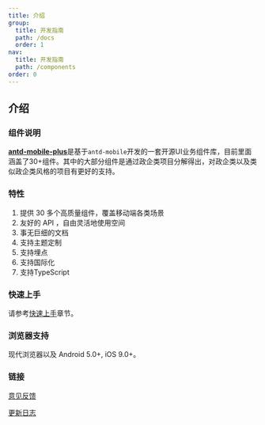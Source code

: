 ```yaml
---
title: 介绍
group: 
  title: 开发指南
  path: /docs
  order: 1
nav:
  title: 开发指南
  path: /components
order: 0
---
```


## 介绍
### 组件说明
<b>[antd-mobile-plus](https://github.com/alitajs/antd-mobile-plus)</b>是基于`antd-mobile`开发的一套开源UI业务组件库，目前里面涵盖了30+组件。其中的大部分组件是通过政企类项目分解得出，对政企类以及类似政企类风格的项目有更好的支持。

### 特性

1. 提供 30 多个高质量组件，覆盖移动端各类场景
2. 友好的 API ，自由灵活地使用空间
3. 事无巨细的文档
4. 支持主题定制
5. 支持埋点
6. 支持国际化
7. 支持TypeScript

### 快速上手
请参考[快速上手](/components/docs/install)章节。

### 浏览器支持
现代浏览器以及 Android 5.0+, iOS 9.0+。

### 链接
[意见反馈](https://github.com/alitajs/antd-mobile-plus/issues)

[更新日志](/components/docs/update)






